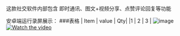 这款社交软件内部包含 即时通讯、图文+视频分享、点赞评论回复等功能

安卓端运行录屏展示：
###表格
| Item  | value  | Qty|
|1      |  2     |  3 |
![image](https://imaptest.oss-cn-beijing.aliyuncs.com/show/1.jpg)
[![Watch the video](https://imaptest.oss-cn-beijing.aliyuncs.com/show/WechatIMG3.jpg)](https://imaptest.oss-cn-beijing.aliyuncs.com/show/1579336917262884.mp4)
